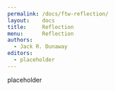 ```yaml
---
permalink: /docs/ftw-reflection/
layout:    docs
title:     Reflection
menu:      Reflection
authors:
  - Jack R. Dunaway
editors:
  - placeholder
---
```


placeholder

